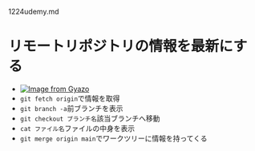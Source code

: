 1224udemy.md
# リモートリポジトリの情報を最新にする
- [![Image from Gyazo](https://i.gyazo.com/9ea6751e4ae9f5677f5d9e101bd02469.png)](https://gyazo.com/9ea6751e4ae9f5677f5d9e101bd02469)
- `git fetch origin`で情報を取得
- `git branch -a`前ブランチを表示
- `git checkout ブランチ名`該当ブランチへ移動
- `cat ファイル名`ファイルの中身を表示
- `git merge origin main`でワークツリーに情報を持ってくる 